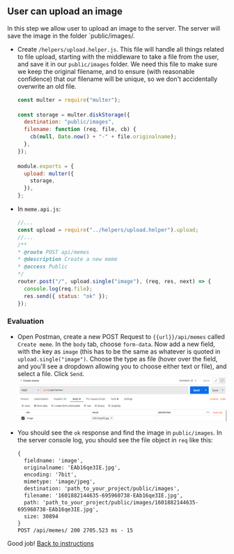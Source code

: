 ## User can upload an image

In this step we allow user to upload an image to the server. The server will save the image in the folder `public/images/.

- Create `/helpers/upload.helper.js`. This file will handle all things related to file upload, starting with the middleware to take a file from the user, and save it in our `public/images` folder. We need this file to make sure we keep the original filename, and to ensure (with reasonable confidence) that our filename will be unique, so we don't accidentally overwrite an old file. 

  ```javascript
  const multer = require("multer");

  const storage = multer.diskStorage({
    destination: "public/images",
    filename: function (req, file, cb) {
      cb(null, Date.now() + "-" + file.originalname);
    },
  });

  module.exports = {
    upload: multer({
      storage,
    }),
  };
  ```

- In `meme.api.js`:
  ```javascript
  //...
  const upload = require("../helpers/upload.helper").upload;
  //...
  /**
  * @route POST api/memes
  * @description Create a new meme
  * @access Public
  */
  router.post("/", upload.single("image"), (req, res, next) => {
    console.log(req.file);
    res.send({ status: "ok" });
  });
  ```

### Evaluation

- Open Postman, create a new POST Request to `{{url}}/api/memes` called `Create meme`. In the `body` tab, choose `form-data`. Now add a new field, with the key as `image` (this has to be the same as whatever is quoted in `upload.single("image")`. Choose the type as file (hover over the field, and you'll see a dropdown allowing you to choose either text or file), and select a file. Click `Send`.
  ![](./images/400_pm_create_meme.png)

- You should see the `ok` response and find the image in `public/images`. In the server console log, you should see the file object in `req` like this:
  ```
  {
    fieldname: 'image',
    originalname: 'EAb16qe3IE.jpg',
    encoding: '7bit',
    mimetype: 'image/jpeg',
    destination: 'path_to_your_project/public/images',
    filename: '1601882144635-695960738-EAb16qe3IE.jpg',
    path: 'path_to_your_project/public/images/1601882144635-695960738-EAb16qe3IE.jpg',
    size: 30894
  }
  POST /api/memes/ 200 2705.523 ms - 15
  ```

Good job! [Back to instructions](/README.md)
